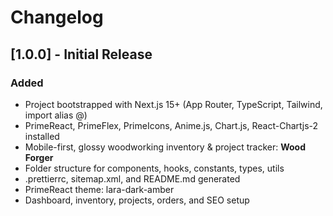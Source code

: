 # Changelog

## [1.0.0] - Initial Release

### Added

- Project bootstrapped with Next.js 15+ (App Router, TypeScript, Tailwind, import alias @)
- PrimeReact, PrimeFlex, PrimeIcons, Anime.js, Chart.js, React-Chartjs-2 installed
- Mobile-first, glossy woodworking inventory & project tracker: **Wood Forger**
- Folder structure for components, hooks, constants, types, utils
- .prettierrc, sitemap.xml, and README.md generated
- PrimeReact theme: lara-dark-amber
- Dashboard, inventory, projects, orders, and SEO setup
